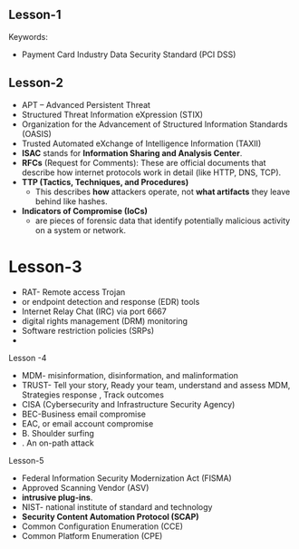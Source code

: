
## Lesson-1
Keywords:
- Payment Card Industry Data Security Standard (PCI DSS)


## Lesson-2
- APT – Advanced Persistent Threat
- Structured Threat Information eXpression (STIX)
- Organization for the Advancement of Structured Information Standards (OASIS)
- Trusted Automated eXchange of Intelligence Information (TAXII)
- **ISAC** stands for **Information Sharing and Analysis Center**.
- **RFCs** (Request for Comments): These are official documents that describe how internet protocols work in detail (like HTTP, DNS, TCP).
- **TTP (Tactics, Techniques, and Procedures)**  
	- This describes **how** attackers operate, not **what artifacts** they leave behind like hashes.
- **Indicators of Compromise (IoCs)** 
	- are pieces of forensic data that identify potentially malicious activity on a system or network.

# Lesson-3

- RAT- Remote access Trojan
- or endpoint detection and response (EDR) tools 
- Internet Relay Chat (IRC) via port 6667
- digital rights management (DRM) monitoring
- Software restriction policies (SRPs)
- 



Lesson -4
- MDM- misinformation, disinformation, and malinformation
- TRUST- Tell your story, Ready your team, understand and assess MDM, Strategies response , Track outcomes
- CISA (Cybersecurity and Infrastructure Security Agency)
- BEC-Business email compromise
- EAC, or email account compromise
- B. Shoulder surfing 
- . An on-path attack


Lesson-5
- Federal Information Security Modernization Act (FISMA)
- Approved Scanning Vendor (ASV)
- **intrusive plug-ins**.
- NIST- national institute of standard and technology
- **Security Content Automation Protocol (SCAP)** 
- Common Configuration Enumeration (CCE) 
- Common Platform Enumeration (CPE) 


